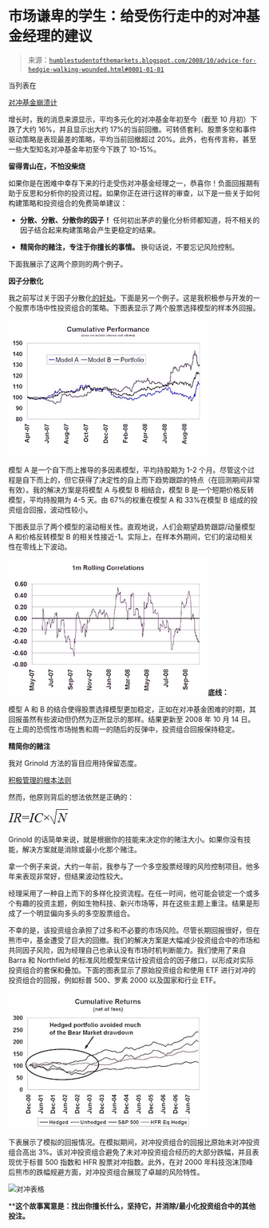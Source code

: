 <!--yml

类别：未分类

日期：2024-05-18 01:03:56

-->

# 市场谦卑的学生：给受伤行走中的对冲基金经理的建议

> 来源：[`humblestudentofthemarkets.blogspot.com/2008/10/advice-for-hedgie-walking-wounded.html#0001-01-01`](https://humblestudentofthemarkets.blogspot.com/2008/10/advice-for-hedgie-walking-wounded.html#0001-01-01)

当列表在

[对冲基金崩溃计](http://hf-implode.com/)

增长时，我的消息来源显示，平均多元化的对冲基金年初至今（截至 10 月初）下跌了大约 16%，并且显示出大约 17%的当前回撤。可转债套利、股票多空和事件驱动策略是表现最差的策略，平均当前回撤超过 20%。此外，也有传言称，甚至一些大型知名对冲基金年初至今下跌了 10-15%。

**留得青山在，不怕没柴烧**

如果你是在困难中幸存下来的行走受伤对冲基金经理之一，恭喜你！负面回报期有助于反思和分析你的投资过程。如果你正在进行这样的审查，以下是一些关于如何构建策略和投资组合的免费简单建议：

+   **分散、分散、分散你的因子！** 任何初出茅庐的量化分析师都知道，将不相关的因子结合起来构建策略会产生更稳定的结果。

+   **精简你的赌注，专注于你擅长的事情。** 换句话说，不要忘记风险控制。

下面我展示了这两个原则的两个例子。

**因子分散化**

我之前写过关于因子分散化[的好处](http://humblestudentofthemarkets.blogspot.com/2008/09/factor-diversification-living-to-fight.html)。下面是另一个例子。这是我积极参与开发的一个股票市场中性投资组合的策略。下图表显示了两个股票选择模型的样本外回报。

![](img/e95d85b68cdbc9426bf250875b6c939e.png)

模型 A 是一个自下而上推导的多因素模型，平均持股期为 1-2 个月。尽管这个过程是自下而上的，但它获得了决定性的自上而下趋势跟踪的特点（在回测期间非常有效）。我的解决方案是将模型 A 与模型 B 相结合，模型 B 是一个短期价格反转模型，平均持股期为 4-5 天。由 67%的权重在模型 A 和 33%在模型 B 组成的投资组合回报，波动性较小。

下图表显示了两个模型的滚动相关性。直观地说，人们会期望趋势跟踪/动量模型 A 和价格反转模型 B 的相关性接近-1。实际上，在样本外期间，它们的滚动相关性在零线上下波动。

![图片](img/ddaedf0761f333c89029cfadb10af8d9.png)**底线：**

模型 A 和 B 的结合使得股票选择模型更加稳定，正如在对冲基金困难的时期，其回报虽然有些波动但仍然为正所显示的那样。结果更新至 2008 年 10 月 14 日。在上周的恐慌性市场抛售和周一的随后的反弹中，投资组合回报保持稳定。

**精简你的赌注**

我对 Grinold 方法的盲目应用持保留态度。

[积极管理的根本法则](http://humblestudentofthemarkets.blogspot.com/2008/02/examining-your-assumptions-fundamental.html)

然而，他原则背后的想法依然是正确的：

![图片](img/b329c1512e7c7fc675ba00d65aa84cd9.png)

Grinold 的话简单来说，就是根据你的技能来决定你的赌注大小。如果你没有技能，解决方案就是消除或最小化那个赌注。

拿一个例子来说，大约一年前，我参与了一个多空股票经理的风险控制项目。他多年来表现非常好，但结果波动性较大。

经理采用了一种自上而下的多样化投资流程。在任一时间，他可能会锁定一个或多个有趣的投资主题，例如生物科技、新兴市场等，并在这些主题上重注。结果是形成了一个明显偏向多头的多空股票组合。

不幸的是，该投资组合承担了过多和不必要的市场风险。尽管长期回报很好，但在熊市中，基金遭受了巨大的回撤。我们的解决方案是大幅减少投资组合中的市场和共同因子风险，因为经理自己也承认没有市场时机判断能力。我们使用了来自 Barra 和 Northfield 的标准风险模型来估计投资组合的因子敞口，以形成对实际投资组合的套保和叠加。下面的图表显示了原始投资组合和使用 ETF 进行对冲的投资组合的回报，例如标普 500、罗素 2000 以及国家和行业 ETF。

![图片](img/afd128b0c392aa86dac9d8a9d3d8b7ca.png)

下表展示了模拟的回报情况。在模拟期间，对冲投资组合的回报比原始未对冲投资组合高出 3%。该对冲投资组合避免了未对冲投资组合经历的大部分跌幅，并且表现优于标普 500 指数和 HFR 股票对冲指数。此外，在对 2000 年科技泡沫顶峰后熊市的跌幅规避方面，对冲投资组合展现了卓越的风险特性。

![对冲表格](https://blogger.googleusercontent.com/img/b/R29vZ2xl/AVvXsEjLRkieN7QPitexjpm4hrjUyUotowtThhY3DJQrOzOcA5BTym_lIHlDWSipJde5GTNxkLAwRg6QxNxHOgOrbOnG0Yq6PBUMLRhKAmDVzjIsrNIgiLB6rLtCmp2QbPf_llsbSAUAyYUQPB8L/s1600-h/Hedging+Table.JPG)

****这个故事寓意是：找出你擅长什么，坚持它，并消除/最小化投资组合中的其他投注。**
